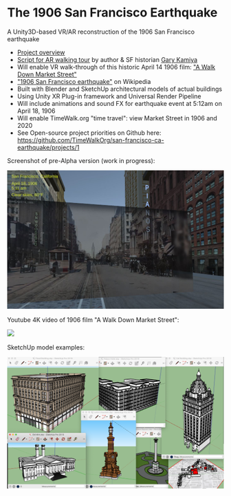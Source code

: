 # The 1906 San Francisco Earthquake
A Unity3D-based VR/AR reconstruction of the 1906 San Francisco earthquake

- [Project overview](https://docs.google.com/presentation/d/1fh4PxKjVihUx4L9ye4-c10UD2I99XBIDHBUYT_71iDI/edit?usp=sharing)
- [Script for AR walking tour](https://docs.google.com/document/d/1zxhpi-N79EJ0__SW2KYtXxmmwrMrJx4DoAyZlMzQnMk/edit?usp=sharing) by author & SF historian [Gary Kamiya](https://www.garykamiya.com/)
- Will enable VR walk-through of this historic April 14 1906 film: ["A Walk Down Market Street"](https://youtu.be/VO_1AdYRGW8?t=290)
- ["1906 San Francisco earthquake"](https://en.wikipedia.org/wiki/1906_San_Francisco_earthquake) on Wikipedia
- Built with Blender and SketchUp architectural models of actual buildings
- Using Unity XR Plug-in framework and Universal Render Pipeline
- Will include animations and sound FX for earthquake event at 5:12am on April 18, 1906
- Will enable TimeWalk.org "time travel": view Market Street in 1906 and 2020
- See Open-source project priorities on Github here: https://github.com/TimeWalkOrg/san-francisco-ca-earthquake/projects/1

Screenshot of pre-Alpha version (work in progress):

![Screenshot of TimeWalk SF](SF1906_Screenshot01.JPG)

Youtube 4K video of 1906 film "A Walk Down Market Street":

[![](http://img.youtube.com/vi/VO_1AdYRGW8/0.jpg)](https://youtu.be/VO_1AdYRGW8?t=290 "A Walk Down Market Street (April 14, 1906)")


SketchUp model examples:

![Screenshot of models](/Models%20-%20Originals/Nathan%20Schwartzman%20SketchUp%20models.png)



